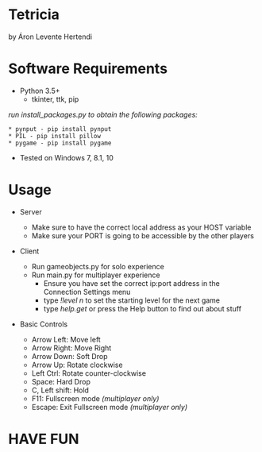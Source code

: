 # Tetricia
by Áron Levente Hertendi

# Software Requirements
* Python 3.5+
    * tkinter, ttk, pip
    
 *run install_packages.py to obtain the following packages:*

    * pynput - pip install pynput
    * PIL - pip install pillow
    * pygame - pip install pygame
* Tested on Windows 7, 8.1, 10

# Usage
* Server
   * Make sure to have the correct local address as your HOST variable
   * Make sure your PORT is going to be accessible by the other players
   
* Client
   * Run gameobjects.py for solo experience
   * Run main.py for multiplayer experience
      * Ensure you have set the correct ip:port address in the Connection Settings menu
      * type *!level n* to set the starting level for the next game
      * type *help.get* or press the Help button to find out about stuff

* Basic Controls
   * Arrow Left: Move left
   * Arrow Right: Move Right
   * Arrow Down: Soft Drop
   * Arrow Up: Rotate clockwise
   * Left Ctrl: Rotate counter-clockwise
   * Space: Hard Drop
   * C, Left shift: Hold
   * F11: Fullscreen mode *(multiplayer only)*
   * Escape: Exit Fullscreen mode *(multiplayer only)*

# HAVE FUN 
